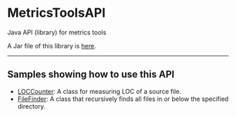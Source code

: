 # MetricsToolsAPI

Java API (library) for metrics tools

A Jar file of this library is [here](/MetricsToolsAPI.jar).

---

## Samples showing how to use this API

* [LOCCounter](/src/org/computer/aman/metrics/sample/LOCCounterSample.java): A class for measuring LOC of a source file.
* [FileFinder](/src/org/computer/aman/metrics/sample/FileFinderSample.java): A class that recursively finds all files in or below the specified directory. 
